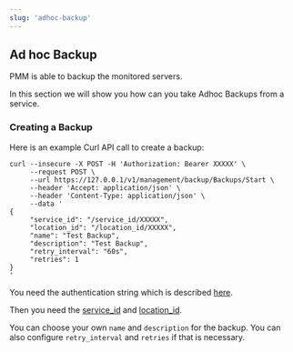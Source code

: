 ```yaml
---
slug: 'adhoc-backup'
---
```


## Ad hoc Backup

PMM is able to backup the monitored servers. 

In this section we will show you how can you take Adhoc Backups from a service.


### Creating a Backup

Here is an example Curl API call to create a backup:

```
curl --insecure -X POST -H 'Authorization: Bearer XXXXX' \
     --request POST \
     --url https://127.0.0.1/v1/management/backup/Backups/Start \
     --header 'Accept: application/json' \
     --header 'Content-Type: application/json' \
     --data '
{
     "service_id": "/service_id/XXXXX",
     "location_id": "/location_id/XXXXX",
     "name": "Test Backup",
     "description": "Test Backup",
     "retry_interval": "60s",
     "retries": 1
}
'
```

You need the authentication string which is described [here](ref:authentication).

Then you need the [service_id](ref:listservices) and [location_id](ref:listlocations).

You can choose your own `name` and `description` for the backup. You can also configure `retry_interval` and `retries` if that is necessary. 

